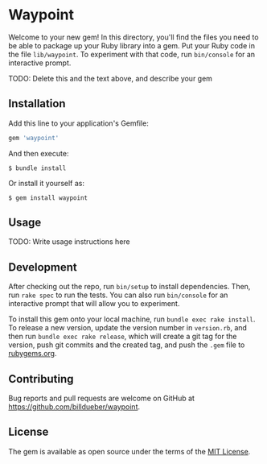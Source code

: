 # Waypoint

Welcome to your new gem! In this directory, you'll find the files you need to be able to package up your Ruby library into a gem. Put your Ruby code in the file `lib/waypoint`. To experiment with that code, run `bin/console` for an interactive prompt.

TODO: Delete this and the text above, and describe your gem

## Installation

Add this line to your application's Gemfile:

```ruby
gem 'waypoint'
```

And then execute:

    $ bundle install

Or install it yourself as:

    $ gem install waypoint

## Usage

TODO: Write usage instructions here

## Development

After checking out the repo, run `bin/setup` to install dependencies. Then, run `rake spec` to run the tests. You can also run `bin/console` for an interactive prompt that will allow you to experiment.

To install this gem onto your local machine, run `bundle exec rake install`. To release a new version, update the version number in `version.rb`, and then run `bundle exec rake release`, which will create a git tag for the version, push git commits and the created tag, and push the `.gem` file to [rubygems.org](https://rubygems.org).

## Contributing

Bug reports and pull requests are welcome on GitHub at https://github.com/billdueber/waypoint.

## License

The gem is available as open source under the terms of the [MIT License](https://opensource.org/licenses/MIT).
